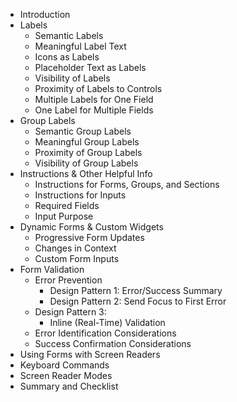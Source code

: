 - Introduction
- Labels
  - Semantic Labels
  - Meaningful Label Text
  - Icons as Labels
  - Placeholder Text as Labels
  - Visibility of Labels
  - Proximity of Labels to Controls
  - Multiple Labels for One Field
  - One Label for Multiple Fields
- Group Labels
  - Semantic Group Labels
  - Meaningful Group Labels
  - Proximity of Group Labels
  - Visibility of Group Labels
- Instructions & Other Helpful Info
  - Instructions for Forms, Groups, and Sections
  - Instructions for Inputs
  - Required Fields
  - Input Purpose
- Dynamic Forms & Custom Widgets
  - Progressive Form Updates
  - Changes in Context
  - Custom Form Inputs
- Form Validation
  - Error Prevention 
    - Design Pattern 1: Error/Success Summary
    - Design Pattern 2: Send Focus to First Error
  - Design Pattern 3:
    - Inline (Real-Time) Validation
  - Error Identification Considerations
  - Success Confirmation Considerations
- Using Forms with Screen Readers
- Keyboard Commands
- Screen Reader Modes
- Summary and Checklist
